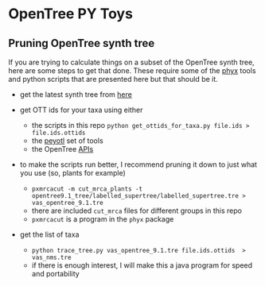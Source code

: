# OpenTree PY Toys


## Pruning OpenTree synth tree
If you are trying to calculate things on a subset of the OpenTree synth tree, here are some steps to get that done. These require some of the [phyx](https://github.com/FePhyFoFum/phyx) tools and python scripts that are presented here but that should be it.

- get the latest synth tree from [here](https://tree.opentreeoflife.org/about/synthesis-release)

- get OTT ids for your taxa using either
  - the scripts in this repo `python get_ottids_for_taxa.py file.ids > file.ids.ottids`
  - the [peyotl](https://opentreeoflife.github.io/peyotl/installation/) set of tools 
  - the OpenTree [APIs](https://github.com/OpenTreeOfLife/germinator/wiki/Open-Tree-of-Life-Web-APIs)

- to make the scripts run better, I recommend pruning it down to just what you use (so, plants for example)
  - `pxmrcacut -m cut_mrca_plants -t opentree9.1_tree/labelled_supertree/labelled_supertree.tre > vas_opentree_9.1.tre`
  - there are included `cut_mrca` files for different groups in this repo
  - `pxmrcacut` is a program in the `phyx` package
            
- get the list of taxa 
  - `python trace_tree.py vas_opentree_9.1.tre file.ids.ottids  > vas_nms.tre`
  - if there is enough interest, I will make this a java program for speed and portability
